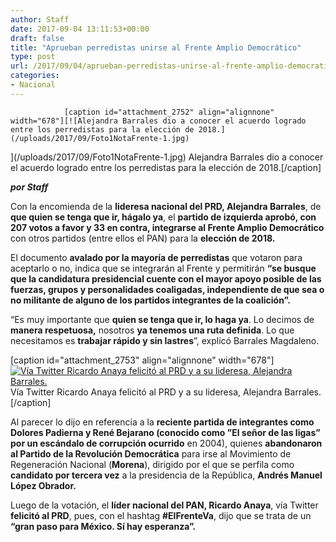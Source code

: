 ```yaml
---
author: Staff
date: 2017-09-04 13:11:53+00:00
draft: false
title: "Aprueban perredistas unirse al Frente Amplio Democrático"
type: post
url: /2017/09/04/aprueban-perredistas-unirse-al-frente-amplio-democratico/
categories:
- Nacional
---
```



				[caption id="attachment_2752" align="alignnone" width="678"][![Alejandra Barrales dio a conocer el acuerdo logrado entre los perredistas para la elección de 2018.](/uploads/2017/09/Foto1NotaFrente-1.jpg)
](/uploads/2017/09/Foto1NotaFrente-1.jpg) Alejandra Barrales dio a conocer el acuerdo logrado entre los perredistas para la elección de 2018.[/caption]

_**por Staff**_

Con la encomienda de la **lideresa nacional del PRD, Alejandra Barrales**, de **que quien se tenga que ir, hágalo ya**, el **partido de izquierda aprobó, con 207 votos a favor y 33 en contra, integrarse al Frente Amplio Democrático** con otros partidos (entre ellos el PAN) para la **elección de 2018.**

El documento **avalado por la mayoría de perredistas** que votaron para aceptarlo o no, indica que se integrarán al Frente y permitirán **“se busque que la candidatura presidencial cuente con el mayor apoyo posible de las fuerzas, grupos y personalidades coaligadas, independiente de que sea o no militante de alguno de los partidos integrantes de la coalición”.**

“Es muy importante que **quien se tenga que ir, lo haga ya**. Lo decimos de **manera respetuosa,** nosotros **ya tenemos una ruta definida**. Lo que necesitamos es **trabajar rápido y sin lastres**”, explicó Barrales Magdaleno.

[caption id="attachment_2753" align="alignnone" width="678"][![Vía Twitter Ricardo Anaya felicitó al PRD y a su lideresa, Alejandra Barrales.](/uploads/2017/09/Fotro2NotaFrente.jpg)
](/uploads/2017/09/Fotro2NotaFrente.jpg) Vía Twitter Ricardo Anaya felicitó al PRD y a su lideresa, Alejandra Barrales.[/caption]

Al parecer lo dijo en referencia a la **reciente partida **de integrantes como **Dolores Padierna y René Bejarano** (conocido como ”**El señor de las ligas**” por un e**scándalo de corrupción ocurrido** en 2004), quienes **abandonaron al Partido de la Revolución Democrática** para irse al Movimiento de Regeneración Nacional (**Morena**), dirigido por el que se perfila como **candidato por tercera vez** a la presidencia de la República, **Andrés Manuel López Obrador.**

Luego de la votación, el **líder nacional del PAN, Ricardo Anaya**, vía Twitter **felicitó al PRD**, pues, con el hashtag **#ElFrenteVa**, dijo que se trata de un **“gran paso para México. Sí hay esperanza”.**		
